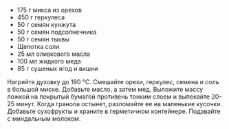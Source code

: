 - 175 г микса из орехов
- 450 г геркулеса
- 50 г семян кунжута
- 50 г семян подсолнечника
- 50 г семян тыквы
- Щепотка соли
- 25 мл оливкового масла
- 100 мл жидкого меда
- 85 г сушеных ягод и вишни

Нагрейте духовку до 190 °C. Смешайте орехи, геркулес, семена и соль в большой миске.
Добавьте масло, а затем мед. Выложите массу ложкой на покрытый бумагой противень тонким слоем и выпекайте 20–25 минут. Когда гранола остынет, разломайте ее на маленькие кусочки.
Добавьте сухофрукты и храните в герметичном контейнере. Подавайте с миндальным молоком. 